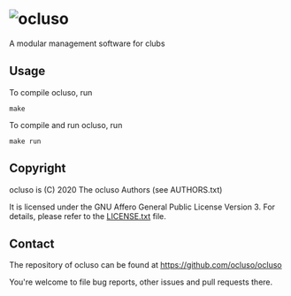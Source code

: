 # ![ocluso](logo/svg/ocluso-color-full.svg)
A modular management software for clubs

## Usage
To compile ocluso, run

```
make
```

To compile and run ocluso, run

```
make run
```

## Copyright
ocluso is (C) 2020 The ocluso Authors (see AUTHORS.txt)

It is licensed under the GNU Affero General Public License Version 3.
For details, please refer to the [LICENSE.txt](./LICENSE.txt) file.

## Contact
The repository of ocluso can be found at https://github.com/ocluso/ocluso

You're welcome to file bug reports, other issues and pull requests there.
